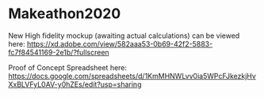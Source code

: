 # Makeathon2020

New High fidelity mockup (awaiting actual calculations) can be viewed here:
https://xd.adobe.com/view/582aaa53-0b69-42f2-5883-fc7f84541169-2e1b/?fullscreen

Proof of Concept Spreadsheet here: https://docs.google.com/spreadsheets/d/1KmMHNWLvv0ia5WPcFJkezkjHvXxBLVFyL0AV-y0hZEs/edit?usp=sharing
